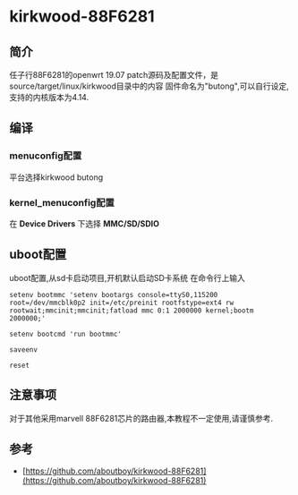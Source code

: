 # kirkwood-88F6281

## 简介
任子行88F6281的openwrt 19.07 patch源码及配置文件，是source/target/linux/kirkwood目录中的内容
固件命名为"butong",可以自行设定,支持的内核版本为4.14.

## 编译
### menuconfig配置
平台选择kirkwood butong

### kernel_menuconfig配置
在 **Device Drivers** 下选择 **MMC/SD/SDIO**

## uboot配置
uboot配置,从sd卡启动项目,开机默认启动SD卡系统
在命令行上输入
```
setenv bootmmc 'setenv bootargs console=ttyS0,115200 root=/dev/mmcblk0p2 init=/etc/preinit rootfstype=ext4 rw rootwait;mmcinit;mmcinit;fatload mmc 0:1 2000000 kernel;bootm 2000000;'

setenv bootcmd 'run bootmmc'  

saveenv

reset
```
## 注意事项
对于其他采用marvell 88F6281芯片的路由器,本教程不一定使用,请谨慎参考.

## 参考
- [https://github.com/aboutboy/kirkwood-88F6281](https://github.com/aboutboy/kirkwood-88F6281)
